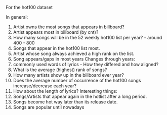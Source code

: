 For the hot100 dataset

In general:
1) Artist owns the most songs that appears in billboard?
2) Artist appears most in billboard (by cnt)?
3) How many songs will be in the 52 weekly hot100 list per year? - around 400 - 800
4) Songs that appear in the hot100 list most.
5) Artist whose song always achieved a high rank on the list.
6) Song appears/gaps in most years
Changes through years:
1) commonly used words of lyrics - How they differed and how aligned?
2) What is the average (highest) rank of songs?
3) How many artists show up in the billboard ever year?
4) Does the average number of occurrence of the hot100 songs increase/decrease each year?
5) How about the length of lyrics?
Interesting things:
1) Songs/Artists that appear again in the hotlist after a long period.
2) Songs become hot way later than its release date.
3) Songs are popular until nowadays